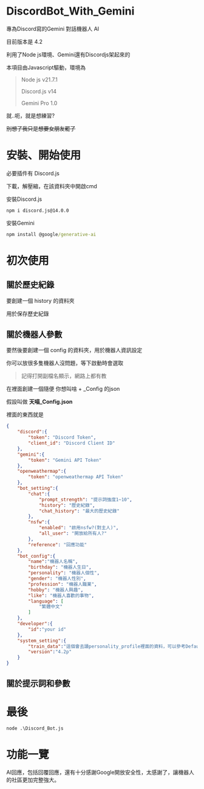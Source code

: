 # DiscordBot_With_Gemini
專為Discord寫的Gemini 對話機器人 AI

目前版本是 4.2

利用了Node js環境、Gemini還有Discordjs架起來的

本項目由Javascript驅動，環境為

> Node js v21.7.1
> 
> Discord.js v14
>
> Gemini Pro 1.0

就..呃，就是想練習?

~~別想了我只是想要女朋友罷了~~

# 安裝、開始使用
必要插件有 Discord.js

下載，解壓縮，在該資料夾中開啟cmd

安裝Discord.js
```cmd
npm i discord.js@14.0.0
```

安裝Gemini
```cmd
npm install @google/generative-ai
```

# 初次使用
## 關於歷史紀錄
要創建一個 history 的資料夾

用於保存歷史紀錄

## 關於機器人參數
要然後要創建一個 config 的資料夾，用於機器人資訊設定

你可以放很多隻機器人沒問題，等下啟動時會選取

> 記得打開副檔名顯示，網路上都有教

在裡面創建一個隨便 你想叫啥 + _Config 的json

假設叫做 **天喵_Config.json**

裡面的東西就是

```json
{
    "discord":{
        "token": "Discord Token",
        "client_id": "Discord Client ID"
    },
    "gemini":{
        "token": "Gemini API Token"
    },
    "openweathermap":{
        "token": "openweathermap API Token"
    },
    "bot_setting":{
        "chat":{
            "prompt_strength": "提示詞強度1~10",
            "history": "歷史紀錄",
            "chat_history": "最大的歷史紀錄"
        },
        "nsfw":{
            "enabled": "啟用nsfw?(對主人)",
            "all_user": "開放給所有人?"
        },
        "reference": "回應功能"
    },
    "bot_config":{
        "name":"機器人名稱",
        "birthday": "機器人生日",
        "personality": "機器人個性",
        "gender": "機器人性別",
        "profession": "機器人職業",
        "hobby": "機器人興趣",
        "like": "機器人喜歡的事物",
        "language": [
            "繁體中文"
        ]
    },
    "developer":{   
        "id":"your id"
    },
    "system_setting":{
        "train_data":"這個會去讀personality_profile裡面的資料，可以參考Default，只要找不到，預設讀取Default",
        "version":"4.2p"
    }
}
```

## 關於提示詞和參數


# 最後
```
node .\Discord_Bot.js
```

# 功能一覽
AI回應，包括回覆回應，還有十分感謝Google開放安全性，太感謝了，讓機器人的社區更加完整強大。
